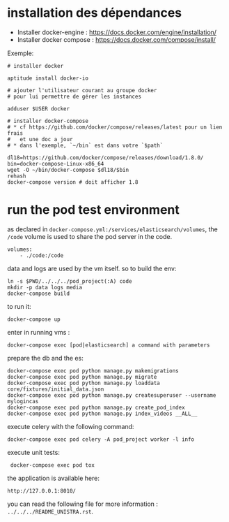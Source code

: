 

# installation des dépendances

* Installer docker-engine : https://docs.docker.com/engine/installation/
* Installer docker compose : https://docs.docker.com/compose/install/

Exemple:

    # installer docker

    aptitude install docker-io

    # ajouter l'utilisateur courant au groupe docker
    # pour lui permettre de gérer les instances

    adduser $USER docker

    # installer docker-compose
    # * cf https://github.com/docker/compose/releases/latest pour un lien frais
    #   et une doc a jour
    # * dans l'exemple, `~/bin` est dans votre `$path`

    dl18=https://github.com/docker/compose/releases/download/1.8.0/
    bin=docker-compose-Linux-x86_64
    wget -O ~/bin/docker-compose $dl18/$bin
    rehash
    docker-compose version # doit afficher 1.8

# run the pod test environment

as declared in `docker-compose.yml:/services/elasticsearch/volumes`,
the `/code` volume is used to share the pod server in the code.

    volumes:
        - ./code:/code

data and logs are used by the vm itself. so to build the env:

    ln -s $PWD/../../../pod_project(:A) code
    mkdir -p data logs media
    docker-compose build

to run it:

    docker-compose up

enter in running vms :

    docker-compose exec [pod|elasticsearch] a command with parameters

prepare the db and the es:

    docker-compose exec pod python manage.py makemigrations
    docker-compose exec pod python manage.py migrate
    docker-compose exec pod python manage.py loaddata core/fixtures/initial_data.json
    docker-compose exec pod python manage.py createsuperuser --username mylogincas
    docker-compose exec pod python manage.py create_pod_index
    docker-compose exec pod python manage.py index_videos __ALL__

execute celery with the following command:

    docker-compose exec pod celery -A pod_project worker -l info

execute unit tests:

     docker-compose exec pod tox

the application is available here:

    http://127.0.0.1:8010/

you can read the following file for more information :
`../../../README_UNISTRA.rst`.
